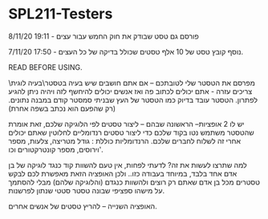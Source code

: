 # SPL211-Testers

8/11/20 19:11 - פורסם גם טסט שבודק את חוק החמש עבור עצים

7/11/20 17:50 - נוסף קובץ טסט של 10 אלף טסטים שכולל בדיקה של כל העצים. 


READ BEFORE USING.

מפרסם את הטסטר שלי לטובתכם – אם אתם חושבים שיש בעיה בטסטר\בעיה לוגית\ צריכים עזרה - אתם יכולים לכתוב פה ואז אנשים יכולים להיחשף לזה ויהיה ניתן להגיע לפתרון.
הטסטר עובד בדיוק כמו הטסטר של העץ שבניתי סמסטר קודם במבנה נתונים. (רק שהפעם הוא נכתב בשפה אחרת)

יש לו 2 אופציות–
הראשונה שבהם – 
ליצור טסטים לפי הלוגיקה שלכם, זאת אומרת שהטסטר משתמש נטו בקוד שלכם כדי ליצור טסטים רנדומליים לחלוטין שאתם יכולים אחרי זה לשלוח לחברים שלכם.
הרנדומליות כוללת : גודל מטריצה, צלעות, מספר וירוסים, מספר קונטרקטורים וכו'.


למה שתרצו לעשות את זה?
לדעתי לפחות, אין טעם להשוות קוד כנגד לוגיקה של בן אדם אחד בלבד, במיוחד בעבודה כזו.. ולכן האופציה הזאת מאפשרת לכם לבקש טסטרים מכל בן אדם שאתם רק רוצים ולהשוות כנגדם (והלוגיקה שלהם)  מבלי להסתמך על מישהו ספציפי שבונה טסטר סטטי שנתון לפרשנות.

האופציה השנייה –
להריץ טסטים של אנשים אחרים.
